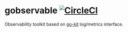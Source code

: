 # gobservable [![CircleCI](https://circleci.com/gh/hugoluchessi/gobservable.svg?style=svg)](https://circleci.com/gh/hugoluchessi/gobservable)
Observability toolkit based on [go-kit](https://github.com/go-kit/kit) log/metrics interface.

